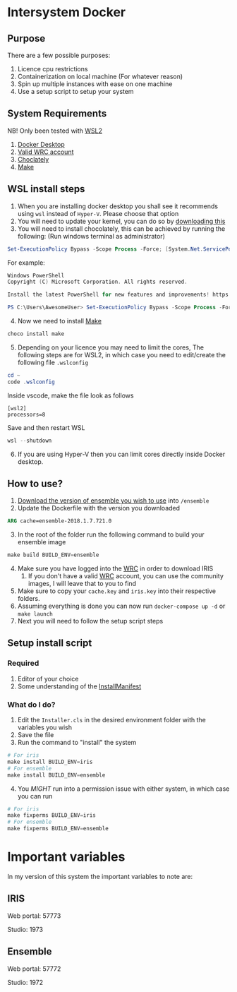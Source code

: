 # Intersystem Docker

## Purpose

There are a few possible purposes:

1. Licence cpu restrictions
1. Containerization on local machine (For whatever reason)
1. Spin up multiple instances with ease on one machine
1. Use a setup script to setup your system

## System Requirements

NB! Only been tested with [WSL2](https://learn.microsoft.com/en-us/windows/wsl/install-manual)

1. [Docker Desktop](https://www.docker.com/products/docker-desktop/)
2. [Valid WRC account](https://wrc.intersystems.com/)
3. [Choclately](https://chocolatey.org/)
4. [Make](https://www.gnu.org/software/make/)

## WSL install steps

1. When you are installing docker desktop you shall see it recommends using `wsl` instead of `Hyper-V`. Please choose that option
2. You will need to update your kernel, you can do so by [downloading this](https://wslstorestorage.blob.core.windows.net/wslblob/wsl_update_x64.msi)
3. You will need to install chocolately, this can be achieved by running the following: (Run windows terminal as administrator)
```powershell
Set-ExecutionPolicy Bypass -Scope Process -Force; [System.Net.ServicePointManager]::SecurityProtocol = [System.Net.ServicePointManager]::SecurityProtocol -bor 3072; iex ((New-Object System.Net.WebClient).DownloadString('https://community.chocolatey.org/install.ps1'))

```
For example:
```powershell
Windows PowerShell
Copyright (C) Microsoft Corporation. All rights reserved.

Install the latest PowerShell for new features and improvements! https://aka.ms/PSWindows

PS C:\Users\AwesomeUser> Set-ExecutionPolicy Bypass -Scope Process -Force; [System.Net.ServicePointManager]::SecurityProtocol = [System.Net.ServicePointManager]::SecurityProtocol -bor 3072; iex ((New-Object System.Net.WebClient).DownloadString('https://community.chocolatey.org/install.ps1'))

```
4. Now we need to install [Make](https://www.gnu.org/software/make/)
```powershell
choco install make
```
5. Depending on your licence you may need to limit the cores, The following steps are for WSL2, in which case you need to edit/create the following file `.wslconfig`
```Powershell
cd ~
code .wslconfig
```
Inside vscode, make the file look as follows
```text
[wsl2]
processors=8
```
Save and then restart WSL
```powershell
wsl --shutdown
```
6. If you are using Hyper-V then you can limit cores directly inside Docker desktop.

## How to use?

1. [Download the version of ensemble you wish to use](https://wrc.intersystems.com/wrc/coDistEns.csp) into `/ensemble`
2. Update the Dockerfile with the version you downloaded
```Dockerfile
ARG cache=ensemble-2018.1.7.721.0
```
3. In the root of the folder run the following command to build your ensemble image
```powershell
make build BUILD_ENV=ensemble
```
4. Make sure you have logged into the [WRC](https://wrc.intersystems.com/) in order to download IRIS
    1. If you don't have a valid [WRC](https://wrc.intersystems.com/) account, you can use the community images, I will leave that to you to find
5. Make sure to copy your `cache.key` and `iris.key` into their respective folders.
6. Assuming everything is done you can now run `docker-compose up -d` or `make launch`
7. Next you will need to follow the setup script steps

## Setup install script

### Required

1. Editor of your choice
2. Some understanding of the [InstallManifest](https://docs.intersystems.com/latest/csp/docbook/DocBook.UI.Page.cls?KEY=GCI_manifest)

### What do I do?

1. Edit the `Installer.cls` in the desired environment folder with the variables you wish
2. Save the file
3. Run the command to "install" the system
```powershell
# For iris
make install BUILD_ENV=iris
# For ensemble
make install BUILD_ENV=ensemble
```
4. You *MIGHT* run into a permission issue with either system, in which case you can run
```powershell
# For iris
make fixperms BUILD_ENV=iris
# For ensemble
make fixperms BUILD_ENV=ensemble
```

# Important variables

In my version of this system the important variables to note are:

## IRIS

Web portal: 57773

Studio: 1973

## Ensemble

Web portal: 57772

Studio: 1972